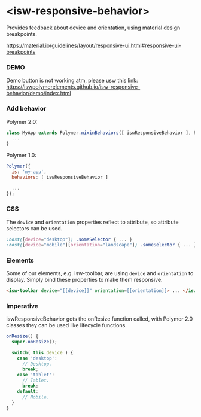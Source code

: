 # \<isw-responsive-behavior\>

Provides feedback about device and orientation, using material design breakpoints.

https://material.io/guidelines/layout/responsive-ui.html#responsive-ui-breakpoints

### DEMO
Demo button is not working atm, please usw this link:
https://iswpolymerelements.github.io/isw-responsive-behavior/demo/index.html

### Add behavior
Polymer 2.0:

```javascript
class MyApp extends Polymer.mixinBehaviors([ iswResponsiveBehavior ], Polymer.Element ) {
  ...
}
```

Polymer 1.0:

```javascript
Polymer({
  is: 'my-app',
  behaviors: [ iswResponsiveBehavior ]

  ...
});
```

### CSS
The `device` and `orientation` properties reflect to attribute, so attribute selectors can be used.

```css
:host([device="desktop"]) .someSelector { ... }
:host([device="mobile"][orientation="landscape"]) .someSelector { ... }
```

### Elements
Some of our elements, e.g. isw-toolbar, are using `device` and `orientation` to display.
Simply bind these properties to make them responsive.

```html
<isw-toolbar device="[[device]]" orientation=[[orientation]]> ... </isw-toolbar>
```

### Imperative
iswResponsiveBehavior gets the onResize function called, with Polymer 2.0 classes they can be used like lifecycle functions.

```javascript
onResize() {
  super.onResize();

  switch( this.device ) {
    case 'desktop':
      // Desktop.
      break;
    case 'tablet':
      // Tablet.
      break;
    default:
      // Mobile.
  }
}
```